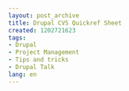 ```yaml
---
layout: post_archive
title: Drupal CVS Quickref Sheet
created: 1202721623
tags:
- Drupal
- Project Management
- Tips and tricks
- Drupal Talk
lang: en
---
```



